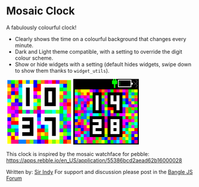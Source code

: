# Mosaic Clock

A fabulously colourful clock!

* Clearly shows the time on a colourful background that changes every minute.
* Dark and Light theme compatible, with a setting to override the digit colour scheme.
* Show or hide widgets with a setting (default hides widgets, swipe down to show them thanks to `widget_utils`).

![](mosaic-scr1.png)
![](mosaic-scr2.png)

This clock is inspired by the mosaic watchface for pebble: https://apps.rebble.io/en_US/application/55386bcd2aead62b16000028

Written by: [Sir Indy](https://github.com/sir-indy) For support and discussion please post in the [Bangle JS Forum](http://forum.espruino.com/microcosms/1424/)
